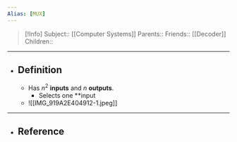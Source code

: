 ```yaml
---
Alias: [MUX]
---
```

> [!Info]
> Subject:: [[Computer Systems]]
> Parents:: 
> Friends:: [[Decoder]]
> Children:: 
---
- ## Definition
	- Has $n^2$ **inputs** and $n$ **outputs**.
		- Selects one **input 
	- ![[IMG_919A2E404912-1.jpeg]]
---
- ## Reference